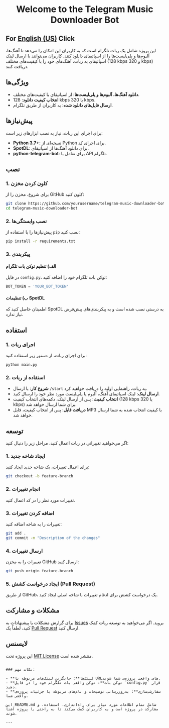 <!-- HTML برای وسط‌چین کردن متن -->
<div style="text-align: center;">
  <h1>Welcome to the Telegram Music Downloader Bot</h1>
</div>

## For [English (US)](README.en.md) Click

این پروژه شامل یک ربات تلگرام است که به کاربران این امکان را می‌دهد تا آهنگ‌ها، آلبوم‌ها و پلی‌لیست‌ها را از اسپاتیفای دانلود کنند. کاربران می‌توانند با ارسال لینک اسپاتیفای به ربات، آهنگ‌های خود را با کیفیت‌های مختلف (128 kbps و 320 kbps) دریافت کنند.

## ویژگی‌ها

- **دانلود آهنگ‌ها، آلبوم‌ها و پلی‌لیست‌ها**: از اسپاتیفای با کیفیت‌های مختلف.
- **انتخاب کیفیت دانلود**: 128 kbps یا 320 kbps.
- **ارسال فایل‌های دانلود شده**: به کاربران از طریق تلگرام.

## پیش‌نیازها

برای اجرای این ربات، نیاز به نصب ابزارهای زیر است:

- **Python 3.7+**: نسخه‌ای از Python برای اجرای کد.
- **SpotDL**: برای دانلود آهنگ‌ها از اسپاتیفای.
- **python-telegram-bot**: برای تعامل با API تلگرام.

## نصب

### 1. کلون کردن مخزن

برای شروع، مخزن را از GitHub کلون کنید:

```bash
git clone https://github.com/yourusername/telegram-music-downloader-bot.git
cd telegram-music-downloader-bot
```


### 2. نصب وابستگی‌ها

پیش‌نیازها را با استفاده از `pip` نصب کنید:

```bash
pip install -r requirements.txt
```

### 3. پیکربندی

#### الف) تنظیم توکن بات تلگرام

در فایل `config.py`، توکن بات تلگرام خود را اضافه کنید:

```python
BOT_TOKEN = 'YOUR_BOT_TOKEN'
```

#### ب) تنظیمات SpotDL

اطمینان حاصل کنید که SpotDL به درستی نصب شده است و به پیکربندی‌های پیش‌فرض نیاز ندارد.

## استفاده

### 1. اجرای ربات

برای اجرای ربات، از دستور زیر استفاده کنید:

```bash
python main.py
```

### 2. استفاده از ربات

- **شروع کار**: با ارسال `/start` به ربات، راهنمایی اولیه را دریافت خواهید کرد.
- **ارسال لینک**: لینک اسپاتیفای آهنگ، آلبوم یا پلی‌لیست مورد نظر خود را ارسال کنید.
- **انتخاب کیفیت**: پس از ارسال لینک، دکمه‌های انتخاب کیفیت (128 kbps یا 320 kbps) برای شما ارسال خواهد شد.
- **دریافت فایل**: پس از انتخاب کیفیت، فایل MP3 با کیفیت انتخاب شده به شما ارسال خواهد شد.

## توسعه

اگر می‌خواهید تغییراتی در ربات اعمال کنید، مراحل زیر را دنبال کنید:

### 1. ایجاد شاخه جدید

برای اعمال تغییرات، یک شاخه جدید ایجاد کنید:

```bash
git checkout -b feature-branch
```

### 2. انجام تغییرات

تغییرات مورد نظر را در کد اعمال کنید.

### 3. اضافه کردن تغییرات

تغییرات را به شاخه اضافه کنید:

```bash
git add .
git commit -m "Description of the changes"
```

### 4. ارسال تغییرات

تغییرات را به مخزن GitHub ارسال کنید:

```bash
git push origin feature-branch
```

### 5. ایجاد درخواست کشش (Pull Request)

از طریق GitHub، یک درخواست کشش برای ادغام تغییرات با شاخه اصلی ایجاد کنید.

## مشکلات و مشارکت

برای گزارش مشکلات یا پیشنهادات به [Issues](https://github.com/power0matin/telegram-music-downloader-bot/issues) بروید. اگر می‌خواهید به توسعه ربات کمک کنید، لطفاً یک [Pull Request](https://github.com/power0matin/telegram-music-downloader-bot/pulls) ارسال کنید.

## لایسنس

این پروژه تحت [MIT License](LICENSE) منتشر شده است.
```

### نکات مهم:

- **لینک‌ها**: جایگزین لینک‌های مربوطه با URL‌های واقعی پروژه‌ی شما شوید.
- **توکن بات**: توکن واقعی بات تلگرام خود را در فایل `config.py` قرار دهید.
- **سفارشی‌سازی**: به‌روزرسانی توضیحات و نام‌های مربوطه با جزئیات پروژه‌ی واقعی شما.

این README.md شامل تمام اطلاعات مورد نیاز برای راه‌اندازی، استفاده، و مشارکت در پروژه است و به کاربران کمک می‌کند تا به راحتی با پروژه آشنا شوند.

---
